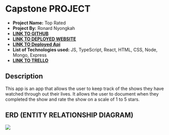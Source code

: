 # Capstone PROJECT 

- **Project Name:** Top Rated 
- **Project By:** Ronard Nyongkah
- [**LINK TO GITHUB**](https://github.com/JoyBoyCr7/Top-RatedBackend)
- [**LINK TO DEPLOYED WEBSITE**](https://top-rated-front.vercel.app/)
- [**LINK TO Deployed Api**](https://top-rated-nda2.onrender.com)
- **List of Technologies used:** JS, TypeScript, React, HTML, CSS, Node, Mongo, Express
- [**LINK TO TRELLO**](https://trello.com/b/hQbr5SAS/capstone)

## Description
This app is an app that allows the user to keep track of the shows they have watched through out their lives. It allows the user to document when they completed the show and rate the show on a scale of 1 to 5 stars.

## ERD (ENTITY RELATIONSHIP DIAGRAM)

[![](https://mermaid.ink/img/pako:eNptUMEKgzAM_RXJ2S_w7MXDdpgHGRQktJmW2VZiyhjiv6_qYBsuOeSRlwd5bwYdDEEByhOXFjtGp3yWqu7DI5t3vNYkbH23rdszOvowBoXEOsquhNw2KLon81dYOezowDQhDqa9kA7Okf9SVl4yRkk3B01Jk2Y7ig1-55Z9KP_bkIMjdmhN8ri5USA9pfehSNAg31XyvqQ7jBLqp9dQCEfKIY6rsXcmUNxwmNKWjJXApz20LbvlBQx0aIc?type=png)](https://mermaid.live/edit#pako:eNptUMEKgzAM_RXJ2S_w7MXDdpgHGRQktJmW2VZiyhjiv6_qYBsuOeSRlwd5bwYdDEEByhOXFjtGp3yWqu7DI5t3vNYkbH23rdszOvowBoXEOsquhNw2KLon81dYOezowDQhDqa9kA7Okf9SVl4yRkk3B01Jk2Y7ig1-55Z9KP_bkIMjdmhN8ri5USA9pfehSNAg31XyvqQ7jBLqp9dQCEfKIY6rsXcmUNxwmNKWjJXApz20LbvlBQx0aIc)

